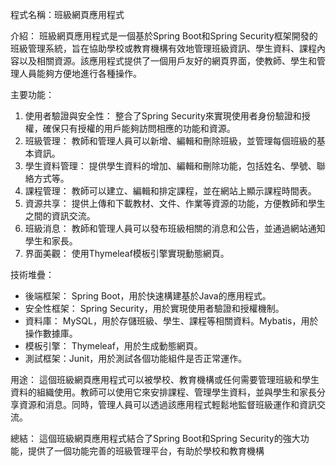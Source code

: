 程式名稱：班級網頁應用程式

介紹：
班級網頁應用程式是一個基於Spring Boot和Spring Security框架開發的班級管理系統，旨在協助學校或教育機構有效地管理班級資訊、學生資料、課程內容以及相關資源。該應用程式提供了一個用戶友好的網頁界面，使教師、學生和管理人員能夠方便地進行各種操作。

主要功能：
1. 使用者驗證與安全性： 整合了Spring Security來實現使用者身份驗證和授權，確保只有授權的用戶能夠訪問相應的功能和資源。
2. 班級管理： 教師和管理人員可以新增、編輯和刪除班級，並管理每個班級的基本資訊。
3. 學生資料管理： 提供學生資料的增加、編輯和刪除功能，包括姓名、學號、聯絡方式等。
4. 課程管理： 教師可以建立、編輯和排定課程，並在網站上顯示課程時間表。
5. 資源共享： 提供上傳和下載教材、文件、作業等資源的功能，方便教師和學生之間的資訊交流。
6. 班級消息： 教師和管理人員可以發布班級相關的消息和公告，並通過網站通知學生和家長。
7. 界面美觀： 使用Thymeleaf模板引擎實現動態網頁。

技術堆疊：
- 後端框架： Spring Boot，用於快速構建基於Java的應用程式。
- 安全性框架： Spring Security，用於實現使用者驗證和授權機制。
- 資料庫： MySQL，用於存儲班級、學生、課程等相關資料。Mybatis，用於操作數據庫。
- 模板引擎： Thymeleaf，用於生成動態網頁。
- 測試框架：Junit，用於測試各個功能組件是否正常運作。

用途：
這個班級網頁應用程式可以被學校、教育機構或任何需要管理班級和學生資料的組織使用。教師可以使用它來安排課程、管理學生資料，並與學生和家長分享資源和消息。同時，管理人員可以透過該應用程式輕鬆地監督班級運作和資訊交流。

總結：
這個班級網頁應用程式結合了Spring Boot和Spring Security的強大功能，提供了一個功能完善的班級管理平台，有助於學校和教育機構
